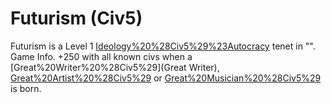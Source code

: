 # Futurism (Civ5)

Futurism is a Level 1 [Ideology%20%28Civ5%29%23Autocracy](Autocracy) tenet in "".
Game Info.
+250 with all known civs when a [Great%20Writer%20%28Civ5%29](Great Writer), [Great%20Artist%20%28Civ5%29](Artist) or [Great%20Musician%20%28Civ5%29](Musician) is born.